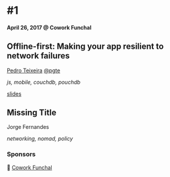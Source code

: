 # #1
#### April 26, 2017 @ Cowork Funchal

## Offline-first: Making your app resilient to network failures
[Pedro Teixeira](https://github.com/pgte) [@pgte](https://twitter.com/pgte)

_js, mobile, couchdb, pouchdb_

[slides](https://www.slideshare.net/pgte/offlinefirst-making-your-app-resilient-to-network-failures)

## Missing Title
Jorge Fernandes

_networking, nomad, policy_

### Sponsors
🏢 [Cowork Funchal](http://www.coworkfunchal.pt/)
